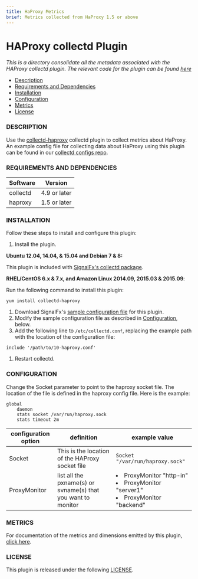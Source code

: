 ```yaml
---
title: HaProxy Metrics
brief: Metrics collected from HaProxy 1.5 or above
---
```


# HAProxy collectd Plugin   

_This is a directory consolidate all the metadata associated with the HAProxy collectd plugin. The relevant code for the plugin can be found [here](https://github.com/signalfx/collectd-haproxy)_

- [Description](#description)
- [Requirements and Dependencies](#requirements-and-dependencies)
- [Installation](#installation)
- [Configuration](#configuration)
- [Metrics](#metrics)
- [License](#license)

### DESCRIPTION

Use the [collectd-haproxy](https://github.com/signalfx/collectd-haproxy) collectd plugin to collect metrics about HaProxy. An example config file for collecting data about HaProxy using this plugin can be found in our [collectd configs repo](https://github.com/signalfx/integrations/blob/master/collectd-haproxy/10-haproxy.conf).

### REQUIREMENTS AND DEPENDENCIES

| Software  | Version        |
|-----------|----------------|
| collectd  |  4.9 or later  |
| haproxy  | 1.5 or later |

### INSTALLATION

Follow these steps to install and configure this plugin:

1. Install the plugin.

  **Ubuntu 12.04, 14.04, & 15.04 and Debian 7 & 8:**

  This plugin is included with [SignalFx's collectd package](https://support.signalfx.com/hc/en-us/articles/208080123).

  **RHEL/CentOS 6.x & 7.x, and Amazon Linux 2014.09, 2015.03 & 2015.09**:

  Run the following command to install this plugin:

  ```
  yum install collectd-haproxy
  ```

1. Download SignalFx's [sample configuration file](./10-haproxy.conf) for this plugin.
1. Modify the sample configuration file as described in [Configuration](#configuration), below.
1. Add the following line to `/etc/collectd.conf`, replacing the example path with the location of the configuration file:

  ```
  include '/path/to/10-haproxy.conf'
  ```

1. Restart collectd.

### CONFIGURATION

Change the Socket parameter to point to the haproxy socket file. The location of the file is defined in the haproxy config file. Here is the example:

```
global
    daemon
    stats socket /var/run/haproxy.sock
    stats timeout 2m
```

| configuration option | definition | example value |
| ---------------------|------------|---------------|
| Socket | This is the location of the HAProxy socket file | `Socket "/var/run/haproxy.sock"` |
| ProxyMonitor | list all the pxname(s) or svname(s) that you want to monitor | <ui><li>ProxyMonitor "http-in"</li><li>ProxyMonitor "server1"</li><li>ProxyMonitor "backend"</li></ui> |

### METRICS

For documentation of the metrics and dimensions emitted by this plugin, [click here](././docs).

### LICENSE

This plugin is released under the following [LICENSE](https://github.com/signalfx/collectd-haproxy/blob/master/LICENSE).
